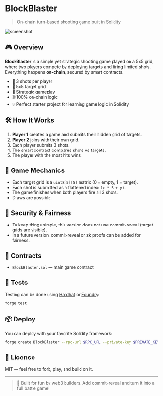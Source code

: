 # BlockBlaster      
      
> On-chain turn-based shooting game built in Solidity    
       
![screenshot](https://dummyimage.com/600x200/000/fff&text=BlockBlaster+on-chain+game)  
     
## 🎮 Overview    
**BlockBlaster** is a simple yet strategic shooting game played on a 5x5 grid, where two players compete by deploying targets and firing limited shots. Everything happens **on-chain**, secured by smart contracts.
       
- 🔫 3 shots per player        
- 🎯 5x5 target grid          
- 🧠 Strategic gameplay      
- ⛓️ 100% on-chain logic        
- 💡 Perfect starter project for learning game logic in Solidity      
  
## 🛠️ How It Works      
1. **Player 1** creates a game and submits their hidden grid of targets.  
2. **Player 2** joins with their own grid.        
3. Each player submits 3 shots.      
4. The smart contract compares shots vs targets.   
5. The player with the most hits wins.   

## 🧱 Game Mechanics     
- Each target grid is a `uint8[5][5]` matrix (0 = empty, 1 = target).   
- Each shot is submitted as a flattened index: `(x * 5 + y)`.   
- The game finishes when both players fire all 3 shots.     
- Draws are possible. 
 
## 🔐 Security & Fairness  
- To keep things simple, this version does not use commit-reveal (target grids are visible). 
- In a future version, commit-reveal or zk proofs can be added for fairness.     

## 📄 Contracts
- `BlockBlaster.sol` — main game contract

## 🧪 Tests
Testing can be done using [Hardhat](https://hardhat.org/) or [Foundry](https://book.getfoundry.sh/):

```bash
forge test
```

## 📦 Deploy
You can deploy with your favorite Solidity framework:

```bash
forge create BlockBlaster --rpc-url $RPC_URL --private-key $PRIVATE_KEY
```

## 📘 License
MIT — feel free to fork, play, and build on it.

---

> 💬 Built for fun by web3 builders. Add commit-reveal and turn it into a full battle game!
